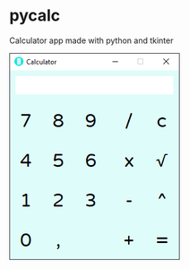 # pycalc
Calculator app made with python and tkinter

![previw](https://github.com/Chon33/pycalc/blob/main/preview.png)
